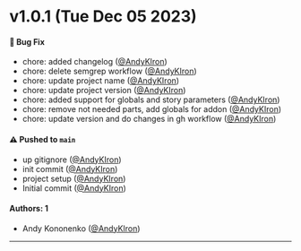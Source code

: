 # v1.0.1 (Tue Dec 05 2023)

#### 🐛 Bug Fix

- chore: added changelog ([@AndyKIron](https://github.com/AndyKIron))
- chore: delete semgrep workflow ([@AndyKIron](https://github.com/AndyKIron))
- chore: update project name ([@AndyKIron](https://github.com/AndyKIron))
- chore: update project version ([@AndyKIron](https://github.com/AndyKIron))
- chore: added support for globals and story parameters ([@AndyKIron](https://github.com/AndyKIron))
- chore: remove not needed parts, add globals for addon ([@AndyKIron](https://github.com/AndyKIron))
- chore: update version and do changes in gh workflow ([@AndyKIron](https://github.com/AndyKIron))

#### ⚠️ Pushed to `main`

- up gitignore ([@AndyKIron](https://github.com/AndyKIron))
- init commit ([@AndyKIron](https://github.com/AndyKIron))
- project setup ([@AndyKIron](https://github.com/AndyKIron))
- Initial commit ([@AndyKIron](https://github.com/AndyKIron))

#### Authors: 1

- Andy Kononenko ([@AndyKIron](https://github.com/AndyKIron))

---
